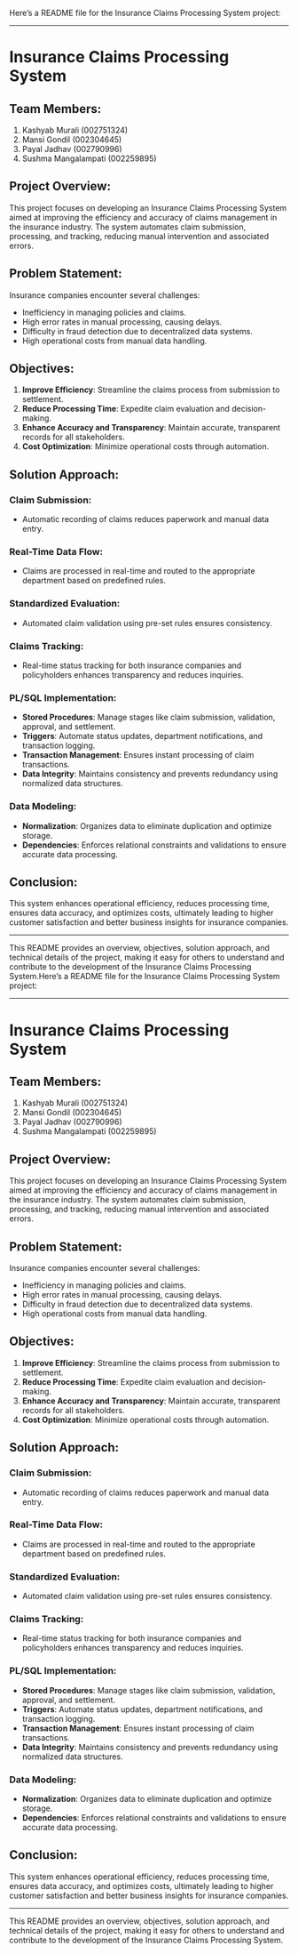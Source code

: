Here’s a README file for the Insurance Claims Processing System project:

---

# Insurance Claims Processing System

## Team Members:
1. Kashyab Murali (002751324)
2. Mansi Gondil (002304645)
3. Payal Jadhav (002790996)
4. Sushma Mangalampati (002259895)

## Project Overview:
This project focuses on developing an Insurance Claims Processing System aimed at improving the efficiency and accuracy of claims management in the insurance industry. The system automates claim submission, processing, and tracking, reducing manual intervention and associated errors.

## Problem Statement:
Insurance companies encounter several challenges:
- Inefficiency in managing policies and claims.
- High error rates in manual processing, causing delays.
- Difficulty in fraud detection due to decentralized data systems.
- High operational costs from manual data handling.

## Objectives:
1. **Improve Efficiency**: Streamline the claims process from submission to settlement.
2. **Reduce Processing Time**: Expedite claim evaluation and decision-making.
3. **Enhance Accuracy and Transparency**: Maintain accurate, transparent records for all stakeholders.
4. **Cost Optimization**: Minimize operational costs through automation.

## Solution Approach:
### Claim Submission:
- Automatic recording of claims reduces paperwork and manual data entry.

### Real-Time Data Flow:
- Claims are processed in real-time and routed to the appropriate department based on predefined rules.

### Standardized Evaluation:
- Automated claim validation using pre-set rules ensures consistency.

### Claims Tracking:
- Real-time status tracking for both insurance companies and policyholders enhances transparency and reduces inquiries.

### PL/SQL Implementation:
- **Stored Procedures**: Manage stages like claim submission, validation, approval, and settlement.
- **Triggers**: Automate status updates, department notifications, and transaction logging.
- **Transaction Management**: Ensures instant processing of claim transactions.
- **Data Integrity**: Maintains consistency and prevents redundancy using normalized data structures.

### Data Modeling:
- **Normalization**: Organizes data to eliminate duplication and optimize storage.
- **Dependencies**: Enforces relational constraints and validations to ensure accurate data processing.

## Conclusion:
This system enhances operational efficiency, reduces processing time, ensures data accuracy, and optimizes costs, ultimately leading to higher customer satisfaction and better business insights for insurance companies.

---

This README provides an overview, objectives, solution approach, and technical details of the project, making it easy for others to understand and contribute to the development of the Insurance Claims Processing System.Here’s a README file for the Insurance Claims Processing System project:

---

# Insurance Claims Processing System

## Team Members:
1. Kashyab Murali (002751324)
2. Mansi Gondil (002304645)
3. Payal Jadhav (002790996)
4. Sushma Mangalampati (002259895)

## Project Overview:
This project focuses on developing an Insurance Claims Processing System aimed at improving the efficiency and accuracy of claims management in the insurance industry. The system automates claim submission, processing, and tracking, reducing manual intervention and associated errors.

## Problem Statement:
Insurance companies encounter several challenges:
- Inefficiency in managing policies and claims.
- High error rates in manual processing, causing delays.
- Difficulty in fraud detection due to decentralized data systems.
- High operational costs from manual data handling.

## Objectives:
1. **Improve Efficiency**: Streamline the claims process from submission to settlement.
2. **Reduce Processing Time**: Expedite claim evaluation and decision-making.
3. **Enhance Accuracy and Transparency**: Maintain accurate, transparent records for all stakeholders.
4. **Cost Optimization**: Minimize operational costs through automation.

## Solution Approach:
### Claim Submission:
- Automatic recording of claims reduces paperwork and manual data entry.

### Real-Time Data Flow:
- Claims are processed in real-time and routed to the appropriate department based on predefined rules.

### Standardized Evaluation:
- Automated claim validation using pre-set rules ensures consistency.

### Claims Tracking:
- Real-time status tracking for both insurance companies and policyholders enhances transparency and reduces inquiries.

### PL/SQL Implementation:
- **Stored Procedures**: Manage stages like claim submission, validation, approval, and settlement.
- **Triggers**: Automate status updates, department notifications, and transaction logging.
- **Transaction Management**: Ensures instant processing of claim transactions.
- **Data Integrity**: Maintains consistency and prevents redundancy using normalized data structures.

### Data Modeling:
- **Normalization**: Organizes data to eliminate duplication and optimize storage.
- **Dependencies**: Enforces relational constraints and validations to ensure accurate data processing.

## Conclusion:
This system enhances operational efficiency, reduces processing time, ensures data accuracy, and optimizes costs, ultimately leading to higher customer satisfaction and better business insights for insurance companies.

---

This README provides an overview, objectives, solution approach, and technical details of the project, making it easy for others to understand and contribute to the development of the Insurance Claims Processing System.